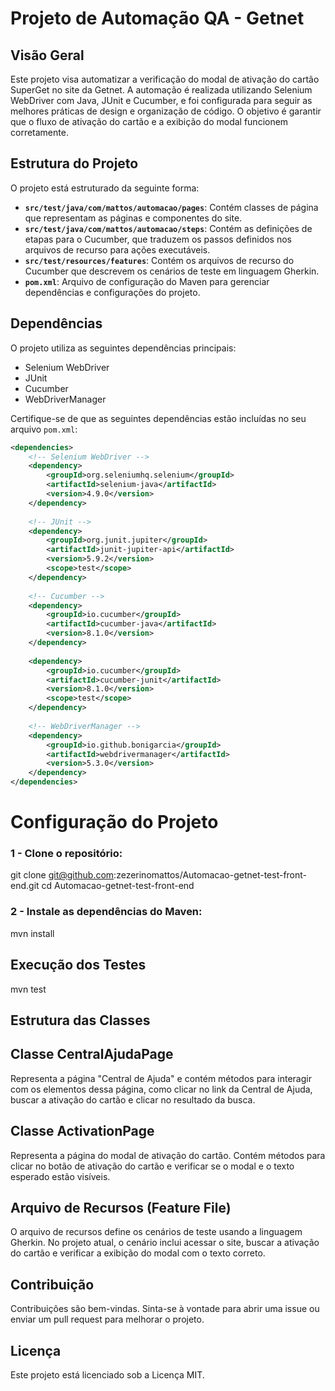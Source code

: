 # Projeto de Automação QA - Getnet

## Visão Geral

Este projeto visa automatizar a verificação do modal de ativação do cartão SuperGet no site da Getnet. A automação é realizada utilizando Selenium WebDriver com Java, JUnit e Cucumber, e foi configurada para seguir as melhores práticas de design e organização de código. O objetivo é garantir que o fluxo de ativação do cartão e a exibição do modal funcionem corretamente.

## Estrutura do Projeto

O projeto está estruturado da seguinte forma:

- **`src/test/java/com/mattos/automacao/pages`**: Contém classes de página que representam as páginas e componentes do site.
- **`src/test/java/com/mattos/automacao/steps`**: Contém as definições de etapas para o Cucumber, que traduzem os passos definidos nos arquivos de recurso para ações executáveis.
- **`src/test/resources/features`**: Contém os arquivos de recurso do Cucumber que descrevem os cenários de teste em linguagem Gherkin.
- **`pom.xml`**: Arquivo de configuração do Maven para gerenciar dependências e configurações do projeto.

## Dependências

O projeto utiliza as seguintes dependências principais:

- Selenium WebDriver
- JUnit
- Cucumber
- WebDriverManager

Certifique-se de que as seguintes dependências estão incluídas no seu arquivo `pom.xml`:

```xml
<dependencies>
    <!-- Selenium WebDriver -->
    <dependency>
        <groupId>org.seleniumhq.selenium</groupId>
        <artifactId>selenium-java</artifactId>
        <version>4.9.0</version>
    </dependency>
    
    <!-- JUnit -->
    <dependency>
        <groupId>org.junit.jupiter</groupId>
        <artifactId>junit-jupiter-api</artifactId>
        <version>5.9.2</version>
        <scope>test</scope>
    </dependency>
    
    <!-- Cucumber -->
    <dependency>
        <groupId>io.cucumber</groupId>
        <artifactId>cucumber-java</artifactId>
        <version>8.1.0</version>
    </dependency>
    
    <dependency>
        <groupId>io.cucumber</groupId>
        <artifactId>cucumber-junit</artifactId>
        <version>8.1.0</version>
        <scope>test</scope>
    </dependency>
    
    <!-- WebDriverManager -->
    <dependency>
        <groupId>io.github.bonigarcia</groupId>
        <artifactId>webdrivermanager</artifactId>
        <version>5.3.0</version>
    </dependency>
</dependencies>

```
# Configuração do Projeto

### 1 - Clone o repositório:
git clone git@github.com:zezerinomattos/Automacao-getnet-test-front-end.git 
cd Automacao-getnet-test-front-end

### 2 - Instale as dependências do Maven:
mvn install

## Execução dos Testes
mvn test

## Estrutura das Classes
## Classe CentralAjudaPage
Representa a página "Central de Ajuda" e contém métodos para interagir com os elementos dessa página, como clicar no link da Central de Ajuda, buscar a ativação do cartão e clicar no resultado da busca.

## Classe ActivationPage
Representa a página do modal de ativação do cartão. Contém métodos para clicar no botão de ativação do cartão e verificar se o modal e o texto esperado estão visíveis.

## Arquivo de Recursos (Feature File)
O arquivo de recursos define os cenários de teste usando a linguagem Gherkin. No projeto atual, o cenário inclui acessar o site, buscar a ativação do cartão e verificar a exibição do modal com o texto correto.

## Contribuição
Contribuições são bem-vindas. Sinta-se à vontade para abrir uma issue ou enviar um pull request para melhorar o projeto.

## Licença
Este projeto está licenciado sob a Licença MIT.
